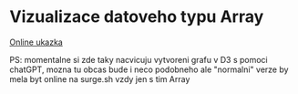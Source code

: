 # Vizualizace datoveho typu Array

[Online ukazka](http://jk_array.surge.sh)

PS: momentalne si zde taky nacvicuju vytvoreni grafu v D3 s pomoci chatGPT, mozna tu obcas bude i neco podobneho ale "normalni" verze by mela byt online na surge.sh vzdy jen s tim Array

